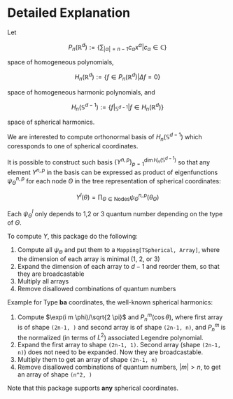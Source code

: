 # Detailed Explanation

Let

$$
P_n (\mathbb{R}^d) := \left\{\sum_{|\alpha| = n - 1} c_\alpha x^\alpha | c_\alpha \in \mathbb{C}\right\}
$$

space of homogeneous polynomials,

$$
H_n (\mathbb{R}^d) := \left\{f \in P_n (\mathbb{R}^d) | \Delta f = 0\right\}
$$

space of homogeneous harmonic polynomials, and

$$
H_n (\mathbb{S}^{d-1}) := \left\{f|_{\mathbb{S}^{d-1}} | f \in H_n (\mathbb{R}^d)\right\}
$$

space of spherical harmonics.

We are interested to compute orthonormal basis of $H_n (\mathbb{S}^{d-1})$ which coressponds to one of spherical coordinates.

It is possible to construct such basis $\{Y^{n,p}\}_{p=1}^{\dim H_n (\mathbb{S}^{d-1})}$ so that any element $Y^{n,p}$ in the basis can be expressed as product of eigenfunctions $\psi^{n,p}_\Theta$ for each node $\Theta$ in the tree representation of spherical coordinates:

$$
Y^l(\theta) = \prod_{\Theta \in \text{Nodes}} \psi^{n,p}_\Theta (\theta_{\Theta})
$$

Each $\psi^l_\Theta$ only depends to 1,2 or 3 quantum number depending on the type of $\Theta$.

To compute $Y$, this package do the following:

1. Compute all $\psi_\Theta$ and put them to a `Mapping[TSpherical, Array]`, where the dimension of each array is minimal (1, 2, or 3)
2. Expand the dimension of each array to $d-1$ and reorder them, so that they are broadcastable
3. Multiply all arrays
4. Remove disallowed combinations of quantum numbers

Example for Type **ba** coordinates, the well-known spherical harmonics:

1. Compute $\exp(i m \phi)/\sqrt{2 \pi}$ and $P_n^m (\cos \theta)$, where first array is of shape `(2n-1, )` and second array is of shape `(2n-1, n)`, and $P_n^m$ is the normalized (in terms of $L^2$) associated Legendre polynomial.
2. Expand the first array to shape `(2n-1, 1)`. Second array (shape `(2n-1, n)`) does not need to be expanded. Now they are broadcastable.
3. Multiply them to get an array of shape `(2n-1, n)`
4. Remove disallowed combinations of quantum numbers, $|m| > n$, to get an array of shape `(n^2, )`

Note that this package supports **any** spherical coordinates.
